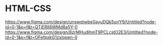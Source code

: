 # HTML-CSS
https://www.figma.com/design/unswqtwbe0ayuDQk5uriY9/Untitled?node-id=0-1&p=f&t=QTjERlI6WMd8a1iY-0
https://www.figma.com/design/8zrMHudihmT9PCLcstO2E3/Untitled?node-id=0-1&p=f&t=OFefpxkG1zxlopen-0

